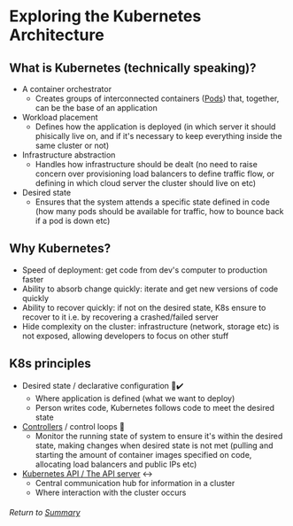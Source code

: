 # Exploring the Kubernetes Architecture

## What is Kubernetes (technically speaking)?
- A container orchestrator 
    - Creates groups of interconnected containers ([Pods](03APIObjectsPods.MD)) that, together, can be the base of an application
- Workload placement
    - Defines how the application is deployed (in which server it should phisically live on, and if it's necessary to keep everything inside the same cluster or not)
- Infrastructure abstraction
    - Handles how infrastructure should be dealt (no need to raise concern over provisioning load balancers to define traffic flow, or defining in which cloud server the cluster should live on etc)
- Desired state
    - Ensures that the system attends a specific state defined in code (how many pods should be available for traffic, how to bounce back if a pod is down etc)


## Why Kubernetes?
- Speed of deployment: get code from dev's computer to production faster
- Ability to absorb change quickly: iterate and get new versions of code quickly
- Ability to recover quickly: if not on the desired state, K8s ensure to recover to it i.e. by recovering a crashed/failed server
- Hide complexity on the cluster: infrastructure (network, storage etc) is not exposed, allowing developers to focus on other stuff

## K8s principles
- Desired state / declarative configuration 🧾✔️
    - Where application is defined (what we want to deploy)
    - Person writes code, Kubernetes follows code to meet the desired state
- [Controllers](04APIObjectsControllers.MD) / control loops 🔄
    - Monitor the running state of system to ensure it's within the desired state, making changes when desired state is not met (pulling and starting the amount of container images specified on code, allocating load balancers and public IPs etc)
- [Kubernetes API / The API server](02kubernetesAPI.MD) ↔
    - Central communication hub for information in a cluster
    - Where interaction with the cluster occurs

###### Return to [Summary](01exploringKubernetesArchitecture)